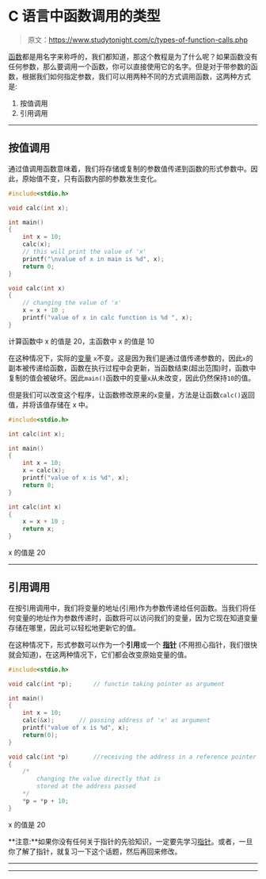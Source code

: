 # C 语言中函数调用的类型

> 原文：<https://www.studytonight.com/c/types-of-function-calls.php>

[函数](user-defined-functions-in-c.php)都是用名字来称呼的，我们都知道，那这个教程是为了什么呢？如果函数没有任何参数，那么要调用一个函数，你可以直接使用它的名字。但是对于带参数的函数，根据我们如何指定参数，我们可以用两种不同的方式调用函数，这两种方式是:

1.  按值调用
2.  引用调用

* * *

## 按值调用

通过值调用函数意味着，我们将存储或复制的参数值传递到函数的形式参数中。因此，原始值不变，只有函数内部的参数发生变化。

```cpp
#include<stdio.h>

void calc(int x);

int main()
{
    int x = 10;
    calc(x);
    // this will print the value of 'x'
    printf("\nvalue of x in main is %d", x);
    return 0;
}

void calc(int x)
{
    // changing the value of 'x'
    x = x + 10 ;
    printf("value of x in calc function is %d ", x);
}
```

计算函数中 x 的值是 20，主函数中 x 的值是 10

在这种情况下，实际的[变量](variables-in-c.php) `x`不变。这是因为我们是通过值传递参数的，因此`x`的副本被传递给函数，函数在执行过程中会更新，当函数结束(超出范围)时，函数中复制的值会被破坏。因此`main()`函数中的变量`x`从未改变，因此仍然保持`10`的值。

但是我们可以改变这个程序，让函数修改原来的`x`变量，方法是让函数`calc()`返回值，并将该值存储在 x 中。

```cpp
#include<stdio.h>

int calc(int x);

int main()
{
    int x = 10;
    x = calc(x);
    printf("value of x is %d", x);
    return 0;
}

int calc(int x)
{
    x = x + 10 ;
    return x;
}
```

x 的值是 20

* * *

## 引用调用

在按引用调用中，我们将变量的地址(引用)作为参数传递给任何函数。当我们将任何变量的地址作为参数传递时，函数将可以访问我们的变量，因为它现在知道变量存储在哪里，因此可以轻松地更新它的值。

在这种情况下，形式参数可以作为一个**引用**或一个 **[指针](pointers-in-c.php)** (不用担心指针，我们很快就会知道)，在这两种情况下，它们都会改变原始变量的值。

```cpp
#include<stdio.h>

void calc(int *p);      // functin taking pointer as argument

int main()
{
    int x = 10;
    calc(&x);       // passing address of 'x' as argument
    printf("value of x is %d", x);
    return(0);
}

void calc(int *p)       //receiving the address in a reference pointer variable
{
    /*
        changing the value directly that is 
        stored at the address passed
    */
    *p = *p + 10; 
}
```

x 的值是 20

**注意:**如果你没有任何关于指针的先验知识，一定要先学习[指针](pointers-in-c.php)。或者，一旦你了解了指针，就复习一下这个话题，然后再回来修改。

* * *

* * *